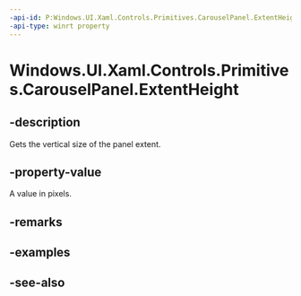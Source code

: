 ```yaml
---
-api-id: P:Windows.UI.Xaml.Controls.Primitives.CarouselPanel.ExtentHeight
-api-type: winrt property
---
```


<!-- Property syntax
public double ExtentHeight { get; }
-->

# Windows.UI.Xaml.Controls.Primitives.CarouselPanel.ExtentHeight

## -description
Gets the vertical size of the panel extent.



## -property-value
A value in pixels.

## -remarks

## -examples

## -see-also
